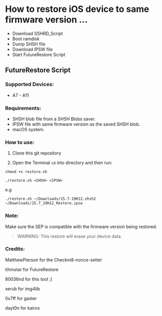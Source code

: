 # How to restore iOS device to same firmware version ...

- Download SSHRD_Script
- Boot ramdisk
- Dump SHSH file
- Download IPSW file
- Start FutureRestore Script

## FutureRestore Script

### Supported Devices:
- A7 - A11
 
### Requirements:

- SHSH blob file from a SHSH Blobs saver.
- IPSW file with same firmware version as the saved SHSH blob.
- macOS system.

### How to use:

1. Clone this git repository

2. Open the Terminal `cd` into directory and then run:

```
chmod +x restore.sh 
```

```
./restore.sh <SHSH> <IPSW>
```
e.g
```
./restore.sh ~/Downloads/15.7-19H12.shsh2 ~/Downloads/15.7_19H12_Restore.ipsw
```

### Note:

Make sure the SEP is compatible with the firmware version being restored.

> WARNING: This restore will erase your device data.

### Credits:

MatthewPierson for the Checkm8-nonce-setter

tihmstar for FutureRestore

80036nd for this tool ;)

xerub for img4lib

0x7ff for gaster

dayt0n for kairos
